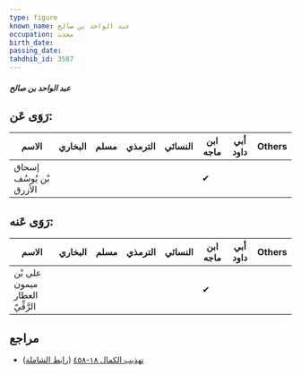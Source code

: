 ```yaml
---
type: figure
known_name: عبد الواحد بن صالح
occupation: محدث
birth_date:
passing_date:
tahdhib_id: 3587
---
```

##### عبد الواحد بن صالح

## رَوَى عَن:
| الاسم                   | البخاري | مسلم | الترمذي | النسائي | ابن ماجه | أبي داود | Others |
| ----------------------- | ------- | ---- | ------- | ------- | -------- | -------- | ------ |
| إسحاق بْن يُوسُف الأزرق |         |      |         |         | ✔        |          |        |
## رَوَى عَنه:
| الاسم                           | البخاري | مسلم | الترمذي | النسائي | ابن ماجه | أبي داود | Others |
| ------------------------------- | ------- | ---- | ------- | ------- | -------- | -------- | ------ |
| علي بْن ميمون العطار الرَّقِّيّ |         |      |         |         | ✔        |          |        |
## مراجع
- [تهذيب الكمال ١٨-٤٥٨](obsidian://open?vault=Tahdhib-al-Kamal&file=Figures/٣٥٨٧-عبد%20الواحد%20بن%20صالح) ([رابط الشاملة](https://shamela.ws/book/3722/9491))